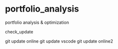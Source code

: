# portfolio_analysis
portfolio analysis &amp; optimization

check_update

git update online
git update vscode
git update online2
